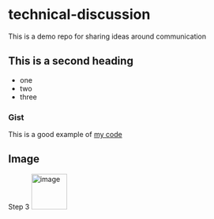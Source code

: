# technical-discussion
This is a demo repo for sharing ideas around communication


## This is a second heading


* one
* two 
* three

### Gist

This is a good example of [my code](https://gist.github.com/IrinaFab/ab4653a755563bc83fedac4a71a87244)

## Image

Step 3 <img width="72" alt="image" src="https://user-images.githubusercontent.com/90358148/161671113-47774d15-0c58-419b-a7e4-b7c6d0ead980.png">

